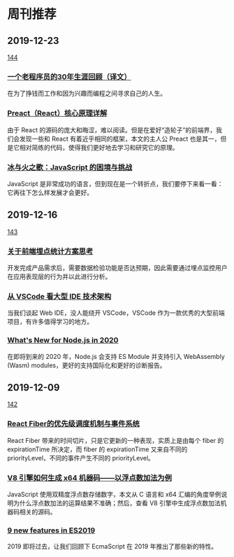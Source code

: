 # 周刊推荐

## 2019-12-23

[144](https://github.com/CtripFE/fe-weekly/issues/144)

### [一个老程序员的30年生涯回顾（译文）](http://www.ruanyifeng.com/blog/2019/12/30-years-software-career.html)

在为了挣钱而工作和因为兴趣而编程之间寻求自己的人生。

### [Preact（React）核心原理详解](https://zhuanlan.zhihu.com/p/97047014)

由于 React 的源码的庞大和晦涩，难以阅读。但是在爱好“造轮子”的前端界，我们会发现一些和 React 有着近乎相同的框架，本文的主人公 Preact 也是其一，但是它相对简练的代码，使得我们更好地去学习和研究它的原理。

### [冰与火之歌：JavaScript 的困境与挑战](https://www.infoq.cn/article/3P1Watv3Iys9LJkAHZaW?utm_source=weibo&utm_medium=infoq&utm_campaign=newinfoq&utm_content=1220bing)

JavaScript 是非常成功的语言，但到现在是一个转折点，我们要停下来看一看：它再往下怎么样发展才会更好。

## 2019-12-16

[143](https://github.com/CtripFE/fe-weekly/issues/143)

### [关于前端埋点统计方案思考](https://mp.weixin.qq.com/s/WxdsCpl52Kh7UqZf0oi2aw)

开发完成产品需求后，需要数据检验功能是否达预期，因此需要通过埋点监控用户在应用表现层的行为并以此进行分析。

### [从 VSCode 看大型 IDE 技术架构](https://zhuanlan.zhihu.com/p/96041706)

当我们谈起 Web IDE，没人能绕开 VSCode，VSCode 作为一款优秀的大型前端项目，有许多值得学习的地方。

### [What's New for Node.js in 2020](https://developer.okta.com/blog/2019/12/04/whats-new-nodejs-2020)

在即将到来的 2020 年，Node.js 会支持 ES Module 并支持引入 WebAssembly (Wasm) modules，更好的支持国际化和更好的诊断报告。

## 2019-12-09

[142](https://github.com/CtripFE/fe-weekly/issues/142)

### [React Fiber的优先级调度机制与事件系统](https://zhuanlan.zhihu.com/p/95443185)

React Fiber 带来的时间切片，只是它更新的一种表现，实质上是由每个 fiber 的 expirationTime 所决定，而 fiber 的 expirationTime 又来自不同的 priorityLevel，不同的事件产生不同的 priorityLevel。

### [V8 引擎如何生成 x64 机器码——以浮点数加法为例](https://zhuanlan.zhihu.com/p/93835502)

JavaScript 使用双精度浮点数存储数字，本文从 C 语言和 x64 汇编的角度举例说明为什么浮点数加法的运算结果不准确；然后，查看 V8 引擎中生成浮点数加法机器码相关的源码。

### [9 new features in ES2019](https://javascript.christmas/2019/7)

2019 即将过去，让我们回顾下 EcmaScript 在 2019 年推出了那些新的特性。
